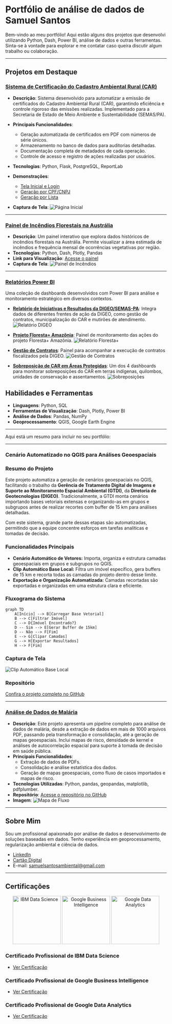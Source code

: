 # Portfólio de análise de dados de Samuel Santos

Bem-vindo ao meu portfólio! Aqui estão alguns dos projetos que desenvolvi utilizando Python, Dash, Power BI, análise de dados e outras ferramentas. Sinta-se à vontade para explorar e me contatar caso queira discutir algum trabalho ou colaboração.

---

## Projetos em Destaque

### [Sistema de Certificação do Cadastro Ambiental Rural (CAR)](https://github.com/samuel-c-santos/sistema-certificacao-car)
- **Descrição**: Sistema desenvolvido para automatizar a emissão de certificados do Cadastro Ambiental Rural (CAR), garantindo eficiência e controle rigoroso das emissões realizadas. Implementado para a Secretaria de Estado de Meio Ambiente e Sustentabilidade (SEMAS/PA).
- **Principais Funcionalidades**:
  - Geração automatizada de certificados em PDF com números de série únicos.
  - Armazenamento no banco de dados para auditorias detalhadas.
  - Documentação completa de metadados de cada operação.
  - Controle de acesso e registro de ações realizadas por usuários.
- **Tecnologias**: Python, Flask, PostgreSQL, ReportLab
- **Demonstrações**:
  - [Tela Inicial e Login](https://player.vimeo.com/video/1035004919?h=805fa5024b)
  - [Geração por CPF/CNPJ](https://player.vimeo.com/video/1035004850?h=86aba52290)
  - [Geração por Lista](https://player.vimeo.com/video/1035004865?h=2d347da33e)

- **Captura de Tela**:
  ![Página Inicial](https://github.com/samuel-c-santos/sistema-certificacao-car/blob/main/index.png?raw=true)

---

### [Painel de Incêndios Florestais na Austrália](https://github.com/samuel-c-santos/painel-incendios-australia)
- **Descrição**: Um painel interativo que explora dados históricos de incêndios florestais na Austrália. Permite visualizar a área estimada de incêndios e frequência mensal de ocorrências vegetativas por região.
- **Tecnologias**: Python, Dash, Plotly, Pandas
- **Link para Visualização**: [Acesse o painel](https://painel-incendios-australia.onrender.com)
- **Captura de Tela**:
  ![Painel de Incêndios](https://github.com/samuel-c-santos/painel-incendios-australia/blob/main/painel.png?raw=true)

---

### [Relatórios Power BI](https://github.com/samuel-c-santos/relatorios_bi)
Uma coleção de dashboards desenvolvidos com Power BI para análise e monitoramento estratégico em diversos contextos.

- **[Relatório de Iniciativas e Resultados da DIGEO/SEMAS-PA](https://app.powerbi.com/view?r=eyJrIjoiMzJhMTg4NzItMmI5Ny00YjQwLTgzN2UtOWQxMzU1M2JhNDk0IiwidCI6ImJiOWRkMWUwLTgzYmEtNGZmYS1hY2Q3LTQyNzJhZGY4ZGIyNSJ9)**:
  Integra dados de diferentes frentes de ação da DIGEO, como gestão de contratos, municipalização do CAR e mutirões de atendimento.
  ![Relatório DIGEO](https://github.com/samuel-c-santos/relatorios_bi/blob/main/dashboard_contratos.png?raw=true)

- **[Projeto Floresta+ Amazônia](https://app.powerbi.com/view?r=eyJrIjoiZGUwMWZmNjMtM2YwMC00OTVhLWE1ZTUtZTk5NWIxODYyNjUyIiwidCI6ImQ1MmMxYTcyLWUwNzEtNDhhNS04YTJhLTFjNDI5ZjMxYzE0MiJ9)**:
  Painel de monitoramento das ações do projeto Floresta+ Amazônia.
  ![Relatório Floresta+](https://github.com/samuel-c-santos/relatorios_bi/blob/main/dashboard_floresta_mais_amazonia.png?raw=true)

- **[Gestão de Contratos](https://app.powerbi.com/view?r=eyJrIjoiNGUzYTFkMTktNGM1Yy00M2VlLTg0YjItNjJmZGY4NGU2OTQyIiwidCI6ImJiOWRkMWUwLTgzYmEtNGZmYS1hY2Q3LTQyNzJhZGY4ZGIyNSJ9)**:
  Painel para acompanhar a execução de contratos fiscalizados pela DIGEO.
  ![Gestão de Contratos](https://github.com/samuel-c-santos/relatorios_bi/blob/main/dashboard_contratos.png?raw=true)

- **[Sobreposição de CAR em Áreas Protegidas](https://app.powerbi.com/view?r=eyJrIjoiNGQ4YzZmMWEtZTcwZC00MzY2LTk4MDctZjI1Y2I1ZTJiZTcyIiwidCI6ImJiOWRkMWUwLTgzYmEtNGZmYS1hY2Q3LTQyNzJhZGY4ZGIyNSJ9)**:
  Um dos 4 dashboards para monitorar sobreposições do CAR em terras indígenas, quilombos, unidades de conservação e assentamentos.
  ![Sobreposições](https://github.com/samuel-c-santos/relatorios_bi/blob/main/sobreposicoes.png?raw=true)


## Habilidades e Ferramentas
- **Linguagens**: Python, SQL
- **Ferramentas de Visualização**: Dash, Plotly, Power BI
- **Análise de Dados**: Pandas, NumPy
- **Geoprocessamento**: QGIS, Google Earth Engine

---

Aqui está um resumo para incluir no seu portfólio:

---

### Cenário Automatizado no QGIS para Análises Geoespaciais

### Resumo do Projeto
Este projeto automatiza a geração de cenários geoespaciais no QGIS, facilitando o trabalho da **Gerência de Tratamento Digital de Imagens e Suporte ao Monitoramento Espacial Ambiental (GTDI)**, da **Diretoria de Geotecnologias (DIGEO)**. Tradicionalmente, a GTDI monta cenários importando bases vetoriais extensas e organizando-as em grupos e subgrupos antes de realizar recortes com buffer de 15 km para análises detalhadas. 

Com este sistema, grande parte dessas etapas são automatizadas, permitindo que a equipe concentre esforços em tarefas analíticas e tomadas de decisão.

### Funcionalidades Principais
- **Cenário Automático de Vetores:** Importa, organiza e estrutura camadas geoespaciais em grupos e subgrupos no QGIS.
- **Clip Automático Base Local:** Filtra um imóvel específico, gera buffers de 15 km e recorta todas as camadas do projeto dentro desse limite.
- **Exportação e Organização Automatizada:** Camadas recortadas são exportadas e organizadas em uma estrutura clara e eficiente.

### Fluxograma do Sistema
```mermaid
graph TD
    A[Início] --> B[Carregar Base Vetorial]
    B --> C[Filtrar Imóvel]
    C --> D{Imóvel Encontrado?}
    D -- Sim --> E[Gerar Buffer de 15km]
    D -- Não --> F[Fim]
    E --> G[Clipar Camadas]
    G --> H[Exportar Resultados]
    H --> F[Fim]
```

### Captura de Tela
![Clip Automático Base Local](https://github.com/nidgeo-digeo-semas/cenario_automatizado_qgis/blob/main/clip_automatico_base_local.png?raw=true)

### Repositório
[Confira o projeto completo no GitHub](https://github.com/nidgeo-digeo-semas/cenario_automatizado_qgis)

---

### [Análise de Dados de Malária](https://github.com/samuel-c-santos/malaria-data-analysis)

- **Descrição**: Este projeto apresenta um pipeline completo para análise de dados de malária, desde a extração de dados em mais de 1000 arquivos PDF, passando pela transformação e consolidação, até a geração de mapas geoespaciais. Inclui mapas de risco, densidade de kernel e análises de autocorrelação espacial para suporte à tomada de decisão em saúde pública.
- **Principais Funcionalidades**:
  - Extração de dados de PDFs.
  - Consolidação e análise estatística dos dados.
  - Geração de mapas geoespaciais, como fluxo de casos importados e mapas de risco.
- **Tecnologias Utilizadas**: Python, pandas, geopandas, matplotlib, pdfplumber.
- **Repositório**: [Acesse o repositório no GitHub](https://github.com/samuel-c-santos/malaria-data-analysis)
- **Imagem**:
  ![Mapa de Fluxo](https://raw.githubusercontent.com/samuel-c-santos/malaria-data-analysis/main/maps/map_outputs/mapa_fluxo_casos_importados_2022.png)

---

## Sobre Mim
Sou um profissional apaixonado por análise de dados e desenvolvimento de soluções baseadas em dados. Tenho experiência em geoprocessamento, regularização ambiental e ciência de dados.

- [LinkedIn](https://www.linkedin.com/in/samuelsantos-amb/)
- [Cartão Digital](https://dot.cards/samuelsantos)
- E-mail: samuelsantosambiental@gmail.com

---

## Certificações

<div align="center">
  <img src="https://images.credly.com/size/680x680/images/42ce4209-8839-431a-9046-f2ce2e72e04b/Coursera_20Data_20Science_20Professional_20Certificate.png" alt="IBM Data Science" width="150" height="150">
  <img src="https://images.credly.com/size/680x680/images/cbe961ef-3536-47a1-be43-14c461a3216e/image.png" alt="Google Business Intelligence" width="150" height="150">
  <img src="https://images.credly.com/size/680x680/images/d41de2b7-cbc2-47ec-bcf1-ebecbe83872f/GCC_badge_DA_1000x1000.png" alt="Google Data Analytics" width="150" height="150">
</div>

### Certificado Profissional de IBM Data Science
- [Ver Certificação](https://www.coursera.org/account/accomplishments/professional-cert/S77137BIW3BB)

### Certificado Profissional de Google Business Intelligence
- [Ver Certificação](https://www.coursera.org/account/accomplishments/professional-cert/6O9UOEAOR8SC)

### Certificado Profissional de Google Data Analytics
- [Ver Certificação](https://www.coursera.org/account/accomplishments/professional-cert/UCL8PA52WE22)
